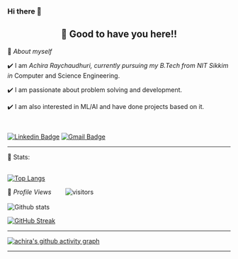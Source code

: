 ### Hi there 👋

<h2 align=center>👋 Good to have you here!!</h2>

🌱 *About myself*<br>

✔️ I am *Achira Raychaudhuri, currently pursuing my B.Tech from NIT Sikkim in* Computer and Science Engineering. <br>

✔️ I am passionate about problem solving and development. <br>

✔️ I am also interested in ML/AI and have done projects based on it. <br>

<br>

[![Linkedin Badge](https://img.shields.io/badge/-AchiraRaychaudhuri-blue?style=flat-square&logo=Linkedin&logoColor=white&link=www.linkedin.com/in/achira-raychaudhuri)](www.linkedin.com/in/achira-raychaudhuri) 
[![Gmail Badge](https://img.shields.io/badge/-achiraray14@gmail.com-c14438?style=flat-square&logo=Gmail&logoColor=white&link=mailto:achiraray14@gmail.com)](mailto:achiraray14@gmail.com)

<hr>

 📶 Stats:<br><br>
 
 [![Top Langs](https://github-readme-stats.vercel.app/api/top-langs/?username=achira16&theme=dark&layout=compact&align=right&width=40%)](https://github.com/anuraghazra/github-readme-stats)
 
🌱 *Profile Views*&nbsp;&nbsp;&nbsp;&nbsp;&nbsp;&nbsp;&nbsp;
![visitors](https://profile-counter.glitch.me/achira16/count.svg?align=center)
<br>
<br>
 ![Github stats](https://github-readme-stats.vercel.app/api?username=achira16)



[![GitHub Streak](https://github-readme-streak-stats.herokuapp.com/?user=achira16&currStreakNum=2FD3EB&fire=pink&sideLabels=F00&theme=nightowl)](https://git.io/streak-stats)       
         

---
 

[![achira's github activity graph](https://activity-graph.herokuapp.com/graph?username=achiraray14&theme=react-dark)](https://github.com/achira16/github-readme-activity-graph)

  

---
  </code>
</p>


<!-- ![My github stats](https://github-readme-stats.vercel.app/api?username=riti2409&show_icons=true&title_color=fff&icon_color=79ff97&text_color=9f9f9f&bg_color=151515&count_private=true&width=40%&align=left) 
<center><img src="https://logimp.files.wordpress.com/2019/01/viral-p-1.gif?w=736&zoom=2" align="right" width="30%"></center>




 -->
